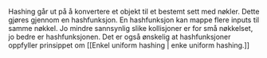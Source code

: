 Hashing går ut på å konvertere et objekt til et bestemt sett med nøkler. Dette gjøres gjennom en hashfunksjon. 
En hashfunksjon kan mappe flere inputs til samme nøkkel. Jo mindre sannsynlig slike kollisjoner er for små nøkkelset, jo bedre er hashfunksjonen. Det er også ønskelig at hashfunksjoner oppfyller prinsippet om [[Enkel uniform hashing | enke uniform hashing.]]